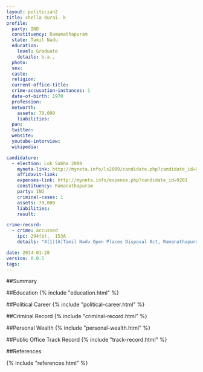 ```yaml
---
layout: politician2
title: chella durai. k
profile: 
  party: IND
  constituency: Ramanathapuram
  state: Tamil Nadu
  education: 
    level: Graduate
    details: b.a.,
  photo: 
  sex: 
  caste: 
  religion: 
  current-office-title: 
  crime-accusation-instances: 1
  date-of-birth: 1970
  profession: 
  networth: 
    assets: 70,000
    liabilities: 
  pan: 
  twitter: 
  website: 
  youtube-interview: 
  wikipedia: 

candidature: 
  - election: Lok Sabha 2009
    myneta-link: http://myneta.info/ls2009/candidate.php?candidate_id=9201
    affidavit-link: 
    expenses-link: http://myneta.info/expense.php?candidate_id=9201
    constituency: Ramanathapuram 
    party: IND
    criminal-cases: 1
    assets: 70,000
    liabilities: 
    result:  

crime-record: 
  - crime: accussed
    ipc: 294(b),  153A
    details: "4(1)(A)Tamil Nadu Open Places Disposal Act, Ramanathapuram Court No 1 Case No 103/09 Date 11.04.2009" 

date: 2014-01-28
version: 0.0.5
tags: 
---
```

##Summary


##Education
{% include "education.html" %}


##Political Career
{% include "political-career.html" %}


##Criminal Record
{% include "criminal-record.html" %}


##Personal Wealth
{% include "personal-wealth.html" %}


##Public Office Track Record
{% include "track-record.html" %}


##References


{% include "references.html" %}